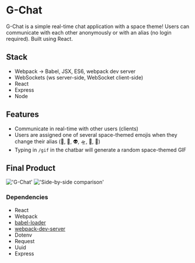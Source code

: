 G-Chat
=====================

G-Chat is a simple real-time chat application with a space theme! Users can communicate with each other anonymously or with an alias (no login required). Built using React.

## Stack

* Webpack &rarr; Babel, JSX, ES6, webpack dev server
* WebSockets (ws server-side, WebSocket client-side)
* React
* Express
* Node

## Features

* Communicate in real-time with other users (clients)
* Users are assigned one of several space-themed emojis when they change their alias (👾, 🤖, 👽, 🛸, 🚀, 🌠)
* Typing in `/gif` in the chatbar will generate a random space-themed GIF

## Final Product

!['G-Chat'](https://github.com/Neumand/g-chat/blob/master/build/images/G-Chat1.png?raw=true)
!['Side-by-side comparison'](https://github.com/Neumand/g-chat/blob/master/build/images/G-Chat2.png?raw=true)

### Dependencies

* React
* Webpack
* [babel-loader](https://github.com/babel/babel-loader)
* [webpack-dev-server](https://github.com/webpack/webpack-dev-server)
* Dotenv
* Request
* Uuid
* Express
